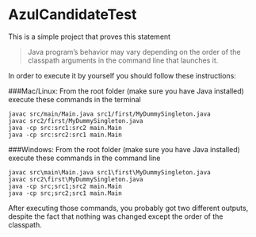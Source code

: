 # AzulCandidateTest

This is a simple project that proves this statement

>Java program’s behavior may vary depending on the order of the classpath arguments in the command line that launches it.

In order to execute it by yourself you should follow these instructions:


###Mac/Linux:
From the root folder (make sure you have Java installed) execute these commands in the terminal
```
javac src/main/Main.java src1/first/MyDummySingleton.java
javac src2/first/MyDummySingleton.java  
java -cp src:src1:src2 main.Main
java -cp src:src2:src1 main.Main
```

###Windows:
From the root folder (make sure you have Java installed) execute these commands in the command line
```
javac src\main\Main.java src1\first\MyDummySingleton.java
javac src2\first\MyDummySingleton.java  
java -cp src;src1;src2 main.Main
java -cp src;src2;src1 main.Main
```

After executing those commands, you probably got two different outputs, 
despite the fact that nothing was changed except the order of the classpath.
